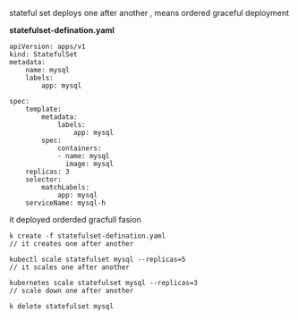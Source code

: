 stateful set  deploys one after another , means ordered graceful deployment 

**statefulset-defination.yaml**

```
apiVersion: apps/v1
kind: StatefulSet
metadata:
    name: mysql
    labels:
        app: mysql 

spec:
    template:
        metadata:
            labels:
                app: mysql
        spec:
            containers:
            - name: mysql 
              image: mysql
    replicas: 3
    selector:
        matchLabels:
            app: mysql
    serviceName: mysql-h
```

it deployed orderded gracfull fasion    

```
k create -f statefulset-defination.yaml
// it creates one after another 

kubectl scale statefulset mysql --replicas=5 
// it scales one after another 

kubernetes scale statefulset mysql --replicas=3 
// scale down one after another 

k delete statefulset mysql 
```
